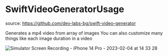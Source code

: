 # SwiftVideoGeneratorUsage
source: https://github.com/dev-labs-bg/swift-video-generator

Generates a mp4 video from array of images
You can also customize many things like each image duration in a video

![Simulator Screen Recording - iPhone 14 Pro - 2023-02-04 at 14 33 28](https://user-images.githubusercontent.com/72404363/216760055-2c662e7e-4b45-497b-b643-83627cc6b1af.gif)
